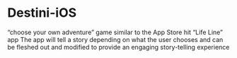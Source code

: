 # Destini-iOS
“choose your own adventure” game similar to the App Store hit “Life Line” app
The app will tell a story depending on what the user chooses and can be fleshed out and modified to provide an engaging story-telling experience
